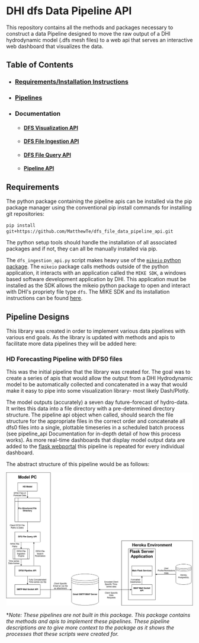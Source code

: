 # DHI dfs Data Pipeline API
This repository contains all the methods and packages necessary to construct a data Pipeline designed to move the raw
output of a DHI hydrodynamic model (.dfs mesh files) to a web api that serves an interactive web dashboard that visualizes
the data.

## Table of Contents
* ### [Requirements/Installation Instructions](https://github.com/MatthewTe/dfs_file_data_pipeline_api#requirements)
* ### [Pipelines](https://github.com/MatthewTe/dfs_file_data_pipeline_api#pipeline-designs)
* ### Documentation
  * #### [DFS Visualization API](https://github.com/MatthewTe/dfsu_visualization_pipeline/blob/master/docs/dfs%20file%20visualization.md)
  * #### [DFS File Ingestion API](https://github.com/MatthewTe/dfsu_visualization_pipeline/blob/master/docs/dfs%20file%20ingestion.md)
  * #### [DFS File Query API](https://github.com/MatthewTe/dfsu_visualization_pipeline/blob/master/docs/dfs%20file%20query%20api.md)
  * #### [Pipeline API](https://github.com/MatthewTe/dfs_file_data_pipeline_api/blob/master/docs/dfs%20pipeline%20api.md)

## Requirements
The python package containing the pipeline apis can be installed via the pip package manager using the conventional pip install commands for installing git repositories:

```
pip install git+https://github.com/MatthewTe/dfs_file_data_pipeline_api.git
```
The python setup tools should handle the installation of all associated packages and if not, they can all be manually installed via pip.

The `dfs_ingestion_api.py` script makes heavy use of the [`mikeio` python package](https://github.com/DHI/mikeio). The `mikeio` package calls methods outside of the python application, it interacts with an application called the `MIKE SDK`, a windows based software development application by DHI. This application must be installed as the SDK allows the mikeio python package to open and interact with DHI's propriety file type `dfs`. The MIKE SDK and its installation instructions can be found [here](https://www.mikepoweredbydhi.com/download/mike-2017-sp2/mike-sdk).

## Pipeline Designs
This library was created in order to implement various data pipelines with various end goals. As the library is updated with methods and apis to facilitate more data pipelines they will be added here:

### HD Forecasting Pipeline with DFS0 files
This was the initial pipeline that the library was created for. The goal was to create a series of apis that would allow the output from a DHI Hydrodynamic model to be automatically collected and concatenated in a way that would make it easy to pipe into some visualization library- most likely Dash/Plotly.

The model outputs (accurately) a seven day future-forecast of hydro-data. It writes this data into a file directory with a pre-determined directory structure. The pipeline api object when called, should search the file structure for the appropriate files in the correct order and concatenate all dfs0 files into a single, plottable timeseries in a scheduled batch process (see pipeline_api Documentation for in-depth detail of how this process works). As more real-time dashboards that display model output data are added to the [flask webportal](https://github.com/MatthewTe/cdl_flask_main) this pipeline is repeated for every individual dashboard. 

The abstract structure of this pipeline would be as follows:

![IMAGE NOT FOUND](https://github.com/MatthewTe/dfs_file_data_pipeline_api/blob/master/resources/Individual%20DFS0%20Pipeline.png)  

**Note: These pipelines are not built in this package. This package contains the methods and apis to implement these pipelines. These pipeline descriptions are to give more context to the package as it shows the processes that these scripts were created for.*
